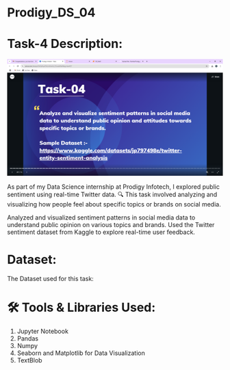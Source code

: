 # Prodigy_DS_04

# Task-4 Description:

![image alt](https://github.com/Ranhita/Prodigy_DS_04/blob/main/task4..PNG)

As part of my Data Science internship at Prodigy Infotech, I explored public sentiment using real-time Twitter data.
🔍 This task involved analyzing and visualizing how people feel about specific topics or brands on social media.

Analyzed and visualized sentiment patterns in social media data to understand public opinion on various topics and brands.
Used the Twitter sentiment dataset from Kaggle to explore real-time user feedback.

# Dataset:
The Dataset used for this task: 

# 🛠 Tools & Libraries Used:

1. Jupyter Notebook
2. Pandas
3. Numpy
4. Seaborn and Matplotlib for Data Visualization
5. TextBlob
   

